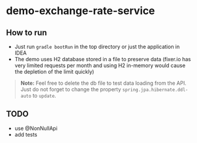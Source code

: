 # demo-exchange-rate-service

## How to run

- Just run `gradle bootRun` in the top directory or just the application in IDEA
- The demo uses H2 database stored in a file to preserve data (fixer.io has very limited requests per month and using H2 in-memory would cause the depletion of the limit quickly)

>**Note:** Feel free to delete the db file to test data loading from the API. Just do not forget to change the property `spring.jpa.hibernate.ddl-auto` to `update`. 

## TODO
- use @NonNullApi
- add tests